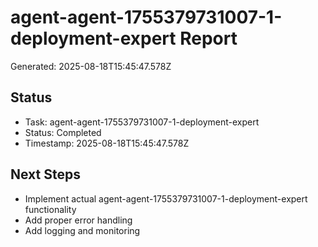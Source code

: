 # agent-agent-1755379731007-1-deployment-expert Report

Generated: 2025-08-18T15:45:47.578Z

## Status
- Task: agent-agent-1755379731007-1-deployment-expert
- Status: Completed
- Timestamp: 2025-08-18T15:45:47.578Z

## Next Steps
- Implement actual agent-agent-1755379731007-1-deployment-expert functionality
- Add proper error handling
- Add logging and monitoring
